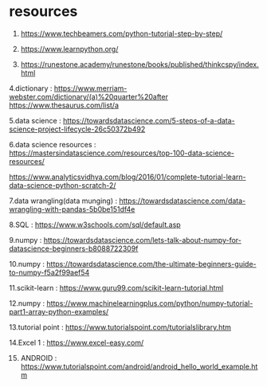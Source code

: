 # resources 

1. https://www.techbeamers.com/python-tutorial-step-by-step/

2. https://www.learnpython.org/

3. https://runestone.academy/runestone/books/published/thinkcspy/index.html

4.dictionary : https://www.merriam-webster.com/dictionary/(a)%20quarter%20after
               https://www.thesaurus.com/list/a

5.data science : https://towardsdatascience.com/5-steps-of-a-data-science-project-lifecycle-26c50372b492

6.data science resources : https://mastersindatascience.com/resources/top-100-data-science-resources/

 https://www.analyticsvidhya.com/blog/2016/01/complete-tutorial-learn-data-science-python-scratch-2/

7.data wrangling(data munging) : https://towardsdatascience.com/data-wrangling-with-pandas-5b0be151df4e


8.SQL : https://www.w3schools.com/sql/default.asp

9.numpy : https://towardsdatascience.com/lets-talk-about-numpy-for-datascience-beginners-b8088722309f

10.numpy : https://towardsdatascience.com/the-ultimate-beginners-guide-to-numpy-f5a2f99aef54

11.scikit-learn : https://www.guru99.com/scikit-learn-tutorial.html

12.numpy :  https://www.machinelearningplus.com/python/numpy-tutorial-part1-array-python-examples/

13.tutorial point : https://www.tutorialspoint.com/tutorialslibrary.htm

14.Excel 1 : https://www.excel-easy.com/

15. ANDROID : https://www.tutorialspoint.com/android/android_hello_world_example.htm
